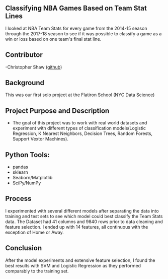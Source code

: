 ## Classifying NBA Games Based on Team Stat Lines

I looked at NBA Team Stats for every game from the 2014-15 season through the 2017-18 season to see if it was possible to classify a game as a win or loss based on one team's final stat line. 

## Contributor 
 -Christopher Shaw ([github](https://github.com/JackBurton11/))

## Background
This was our first solo project at the Flatiron School (NYC Data Science)

## Project Purpose and Description
 - The goal of this project was to work with real world datasets and experiment with different types of classification models(Logistic Regression, K Nearest Neighbors, Decision Trees, Random Forests, Support Vextor Machines).
 
## Python Tools:
   - pandas
   - sklearn
   - Seaborn/Matplotlib
   - SciPy/NumPy

## Process
I experimented with several different models after separating the data into training and test sets to see which model could best classify the Team Stats data. The Dataset had 41 columns and 9840 rows prior to data cleaning and feature selection. I ended up with 14 features, all continuous with the exception of Home or Away.

## Conclusion
After the model experiments and extensive feature selection, I found the best results with SVM and Logistic Regression as they performed comparably to the training set.
